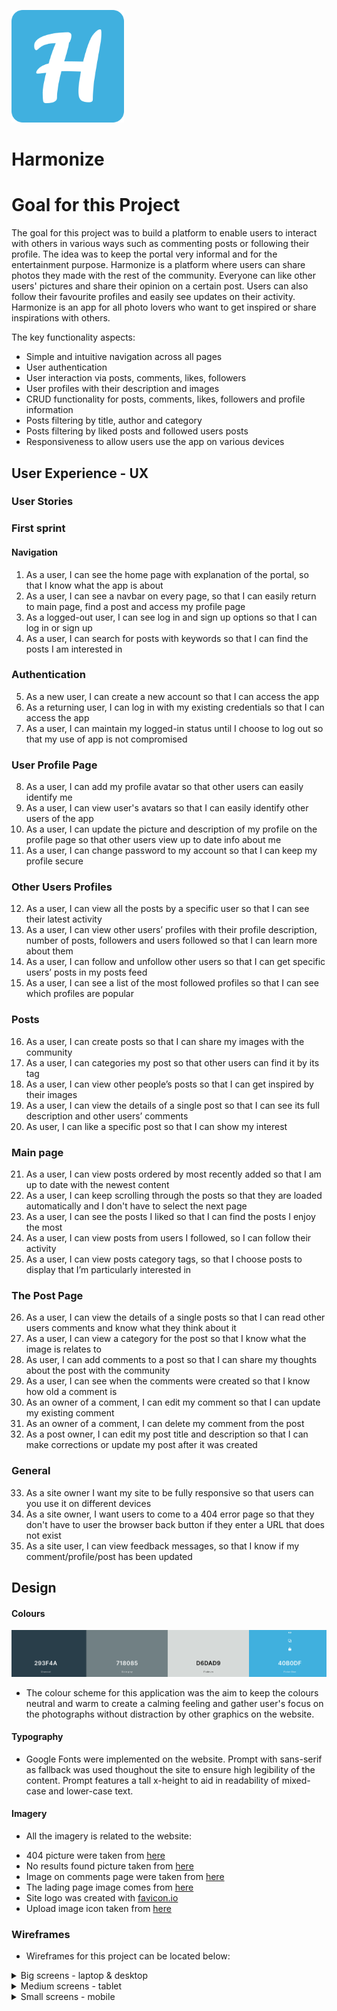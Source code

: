 ![Logo](./src/assets/Harmonize-logo.png)
# Harmonize

# Goal for this Project

The goal for this project was to build a platform to enable users to interact with others in various ways such as commenting posts or following their profile.
The idea was to keep the portal very informal and for the entertainment purpose. Harmonize is a platform where users can share photos they made with the rest of the community. Everyone can like other users' pictures and share their opinion on a certain post. Users can also follow their favourite profiles and easily see updates on their activity. Harmonize is an app for all photo lovers who want to get inspired or share inspirations with others.

The key functionality aspects:
- Simple and intuitive navigation across all pages
- User authentication
- User interaction via posts, comments, likes, followers
- User profiles with their description and images
- CRUD functionality for posts, comments, likes, followers and profile information
- Posts filtering by title, author and category
- Posts filtering by liked posts and followed users posts
- Responsiveness to allow users use the app on various devices


## User Experience - UX

### User Stories

### First sprint

#### Navigation 

1. As a user, I can see the home page with explanation of the portal, so that I know what the app is about
2. As a user, I can see a navbar on every page, so that I can easily return to main page, find a post and access my profile page
3. As a logged-out user, I can see log in and sign up options so that I can log in or sign up 
4. As a user, I can search for posts with keywords so that I can find the posts I am interested in 


### Authentication 

5. As a new user, I can create a new account so that I can access the app 
6. As a returning user, I can log in with my existing credentials so that I can access the app 
7. As a user, I can maintain my logged-in status until I choose to log out so that my use of app is not compromised 


### User Profile Page 

8. As a user, I can add my profile avatar so that other users can easily identify me 
9. As a user, I can view user's avatars so that I can easily identify other users of the app 
10. As a user, I can update the picture and description of my profile on the profile page so that other users view up to date info about me 
11. As a user, I can change password to my account so that I can keep my profile secure  

### Other Users Profiles 

12. As a user, I can view all the posts by a specific user so that I can see their latest activity 
13. As a user, I can view other users’ profiles with their profile description, number of posts, followers and users followed so that I can learn more about them 
14. As a user, I can follow and unfollow other users so that I can get specific users’ posts in my posts feed 
15. As a user, I can see a list of the most followed profiles so that I can see which profiles are popular

### Posts 

16. As a user, I can create posts so that I can share my images with the community 
17. As a user, I can categories my post so that other users can find it by its tag 
18. As a user, I can view other people’s posts so that I can get inspired by their images 
19. As a user, I can view the details of a single post so that I can see its full description and other users’ comments 
20. As user, I can like a specific post so that I can show my interest 


### Main page 

21. As a user, I can view posts ordered by most recently added so that I am up to date with the newest content 
22. As a user, I can keep scrolling through the posts so that they are loaded automatically and I don't have to select the next page 
23. As a user, I can see the posts I liked so that I can find the posts I enjoy the most 
24. As a user, I can view posts from users I followed, so I can follow their activity
25. As a user, I can view posts category tags, so that I choose posts to display that I’m particularly interested in

### The Post Page 

26. As a user, I can view the details of a single posts so that I can read other users comments and know what they think about it
27. As a user, I can view a category for the post so that I know what the image is relates to 
28. As user, I can add comments to a post so that I can share my thoughts about the post with the community 
29. As a user, I can see when the comments were created so that I know how old a comment is 
30. As an owner of a comment, I can edit my comment so that I can update my existing comment 
31. As an owner of a comment, I can delete my comment from the post 
32. As a post owner, I can edit my post title and description so that I can make corrections or update my post after it was created

### General

33. As a site owner I want my site to be fully responsive so that users can you use it on different devices
34. As a site owner, I want users to come to a 404 error page so that they don't have to user the browser back button if they enter a URL that does not exist
35. As a site user, I can view feedback messages, so that I know if my comment/profile/post has been updated

## Design

#### Colours

![Colours Palete](./docs/readme/colour-palettes-harmonize.png)

* The colour scheme for this application was the aim to keep the colours neutral and warm to create a calming feeling and gather user's focus on the photographs without distraction by other graphics on the website. 

#### Typography

* Google Fonts were implemented on the website. Prompt with sans-serif as fallback was used thoughout the site to ensure high legibility of the content.
Prompt features a tall x-height to aid in readability of mixed-case and lower-case text.

#### Imagery

* All the imagery is related to the website:

- 404 picture were taken from [here](https://pixabay.com/illustrations/error-404-web-developers-error-site-6052476/)
- No results found picture taken from [here](https://pngtree.com/freepng/no-result-search-icon_6511543.html)
- Image on comments page were taken from [here](https://www.freepik.com/free-vector/illustration-speech-bubble_2606145.htm#query=chat&position=17&from_view=search)
- The lading page image comes from [here](https://depositphotos.com/home.html)
- Site logo was created with [favicon.io](https://favicon.io/favicon-generator/)
- Upload image icon taken from [here](https://pngtree.com/freepng/image-upload-icon-photo-upload-icon_5279795.html)

### Wireframes

* Wireframes for this project can be located below:
<details><summary>Big screens - laptop & desktop</summary>
<img src="docs/wireframes/wireframes-harmonize-desktop.jpg">
</details>
<details><summary>Medium screens - tablet</summary>
<img src="docs/wireframes/wireframes-harmonize-tablet.jpg">
</details>
<details><summary>Small screens - mobile</summary>
<img src="docs/wireframes/wireframes-harmonize-mobile.jpg">
</details>